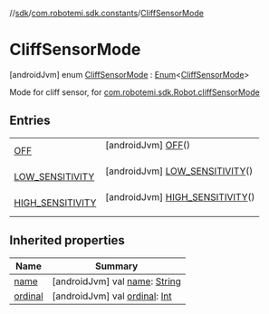 //[sdk](../../../index.md)/[com.robotemi.sdk.constants](../index.md)/[CliffSensorMode](index.md)



# CliffSensorMode  
 [androidJvm] enum [CliffSensorMode](index.md) : [Enum](https://kotlinlang.org/api/latest/jvm/stdlib/kotlin/-enum/index.html)<[CliffSensorMode](index.md)> 

Mode for cliff sensor, for [com.robotemi.sdk.Robot.cliffSensorMode](../../com.robotemi.sdk/-robot/cliff-sensor-mode.md)

   


## Entries  
  
| | |
|---|---|
| <a name="com.robotemi.sdk.constants/CliffSensorMode.OFF///PointingToDeclaration/"></a>[OFF](-o-f-f/index.md)| <a name="com.robotemi.sdk.constants/CliffSensorMode.OFF///PointingToDeclaration/"></a> [androidJvm] [OFF](-o-f-f/index.md)()  <br>   <br>|
| <a name="com.robotemi.sdk.constants/CliffSensorMode.LOW_SENSITIVITY///PointingToDeclaration/"></a>[LOW_SENSITIVITY](-l-o-w_-s-e-n-s-i-t-i-v-i-t-y/index.md)| <a name="com.robotemi.sdk.constants/CliffSensorMode.LOW_SENSITIVITY///PointingToDeclaration/"></a> [androidJvm] [LOW_SENSITIVITY](-l-o-w_-s-e-n-s-i-t-i-v-i-t-y/index.md)()  <br>   <br>|
| <a name="com.robotemi.sdk.constants/CliffSensorMode.HIGH_SENSITIVITY///PointingToDeclaration/"></a>[HIGH_SENSITIVITY](-h-i-g-h_-s-e-n-s-i-t-i-v-i-t-y/index.md)| <a name="com.robotemi.sdk.constants/CliffSensorMode.HIGH_SENSITIVITY///PointingToDeclaration/"></a> [androidJvm] [HIGH_SENSITIVITY](-h-i-g-h_-s-e-n-s-i-t-i-v-i-t-y/index.md)()  <br>   <br>|


## Inherited properties  
  
|  Name |  Summary | 
|---|---|
| <a name="com.robotemi.sdk.constants/CliffSensorMode/name/#/PointingToDeclaration/"></a>[name](index.md#%5Bcom.robotemi.sdk.constants%2FCliffSensorMode%2Fname%2F%23%2FPointingToDeclaration%2F%5D%2FProperties%2F-2100633493)| <a name="com.robotemi.sdk.constants/CliffSensorMode/name/#/PointingToDeclaration/"></a> [androidJvm] val [name](index.md#%5Bcom.robotemi.sdk.constants%2FCliffSensorMode%2Fname%2F%23%2FPointingToDeclaration%2F%5D%2FProperties%2F-2100633493): [String](https://kotlinlang.org/api/latest/jvm/stdlib/kotlin/-string/index.html)   <br>|
| <a name="com.robotemi.sdk.constants/CliffSensorMode/ordinal/#/PointingToDeclaration/"></a>[ordinal](index.md#%5Bcom.robotemi.sdk.constants%2FCliffSensorMode%2Fordinal%2F%23%2FPointingToDeclaration%2F%5D%2FProperties%2F-2100633493)| <a name="com.robotemi.sdk.constants/CliffSensorMode/ordinal/#/PointingToDeclaration/"></a> [androidJvm] val [ordinal](index.md#%5Bcom.robotemi.sdk.constants%2FCliffSensorMode%2Fordinal%2F%23%2FPointingToDeclaration%2F%5D%2FProperties%2F-2100633493): [Int](https://kotlinlang.org/api/latest/jvm/stdlib/kotlin/-int/index.html)   <br>|

